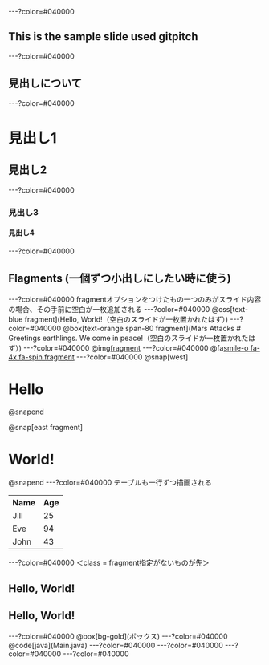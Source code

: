 ---?color=#040000

## This is the sample slide used gitpitch

---?color=#040000
## 見出しについて
---?color=#040000
# 見出し1
## 見出し2
---?color=#040000
### 見出し3
#### 見出し4
---?color=#040000
## Flagments  (一個ずつ小出しにしたい時に使う)
---?color=#040000
fragmentオプションをつけたもの一つのみがスライド内容の場合、その手前に空白が一枚追加される
---?color=#040000
@css[text-blue fragment](Hello, World!（空白のスライドが一枚置かれたはず）)
---?color=#040000
@box[text-orange span-80 fragment](Mars Attacks # Greetings earthlings. We come in peace!（空白のスライドが一枚置かれたはず）)
---?color=#040000
@img[fragment](src/assets/logo.png)
---?color=#040000
@fa[smile-o fa-4x fa-spin fragment](めっちゃまわる)
---?color=#040000
@snap[west]
# Hello
@snapend

@snap[east fragment]
# World!
@snapend
---?color=#040000
テーブルも一行ずつ描画される
<table>
  <tr>
    <th>Name</th>
    <th>Age</th>
  </tr>
  <tr>
    <td>Jill</td>
    <td>25</td>
  </tr>
  <tr class="fragment">
    <td>Eve</td>
    <td>94</td>
  </tr>
  <tr class="fragment">
    <td>John</td>
    <td>43</td>
  </tr>
</table>
---?color=#040000
＜class = fragment指定がないものが先＞
<h2 class="fragment">Hello, World!</h2>
<h2>Hello, World!</h2>
---?color=#040000
@box[bg-gold](ボックス)
---?color=#040000
@code[java](Main.java)
---?color=#040000
---?color=#040000
---?color=#040000
---?color=#040000
